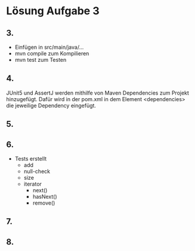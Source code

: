 # Lösung Aufgabe 3

## 3.

- Einfügen in src/main/java/...
- mvn compile zum Kompilieren
- mvn test zum Testen

## 4.

JUnit5 und AssertJ werden mithilfe von Maven Dependencies zum Projekt hinzugefügt.
Dafür wird in der pom.xml in dem Element <dependencies\> die jeweilige Dependency eingefügt.

## 5.

## 6.
- Tests erstellt
  - add
  - null-check
  - size
  - iterator
    - next()
    - hasNext()
    - remove()

## 7.

## 8.